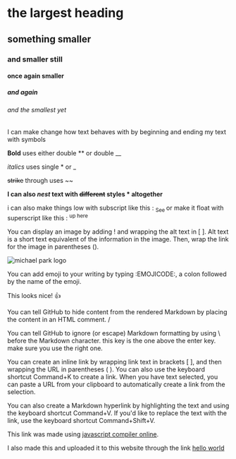 # the largest heading
## something smaller
### and smaller still
#### once again smaller
##### and again
###### and the smallest yet

I can make change how text behaves with by beginning and ending my text with symbols

**Bold** uses either double ** or double __

*italics* uses single * or _

~~strike~~ through uses ~~

**I can also *nest* text with ~~different~~ styles * altogether**


i can also make things low with subscript  like this : <sub> See </sub>
or make it float with superscript like this : <sup> up here </sup>

You can display an image by adding ! and wrapping the alt text in [ ]. Alt text is a short text equivalent of the information in the image. Then, wrap the link for the image in parentheses ().

![michael park logo](https://encrypted-tbn0.gstatic.com/images?q=tbn:ANd9GcQwqpaF8XvSSorbyfeAhpX2S_Yd70dOJaoAsy6JEYFX&s)

You can add emoji to your writing by typing :EMOJICODE:, a colon followed by the name of the emoji.

This looks nice! 👍

You can tell GitHub to hide content from the rendered Markdown by placing the content in an HTML comment.
/<!--  ignore this stuff here /-->
<!-- This content will not appear in the rendered Markdown -->

You can tell GitHub to ignore (or escape) Markdown formatting by using \ before the Markdown character. this key is the one above the enter key. make sure you use the right one.


You can create an inline link by wrapping link text in brackets [ ], and then wrapping the URL in parentheses ( ). You can also use the keyboard shortcut Command+K to create a link. When you have text selected, you can paste a URL from your clipboard to automatically create a link from the selection.

You can also create a Markdown hyperlink by highlighting the text and using the keyboard shortcut Command+V. If you'd like to replace the text with the link, use the keyboard shortcut Command+Shift+V.

This link was made  using [javascript compiler online](https://playcode.io/javascript-compiler).

I also made this and uploaded it to this website through the link [hello world](project/index.html)

